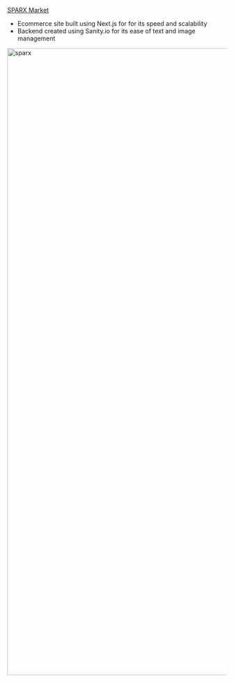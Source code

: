[SPARX Market](https://sparx-6gnlfgjdw-rdixoncodes.vercel.app/)

- Ecommerce site built using Next.js for for its speed and scalability
- Backend created using Sanity.io for its ease of text and image management 

<img width="1437" alt="sparx" src="https://github.com/RDixonCodes/ecommerce/assets/73620531/ff13859b-7fd3-44a8-9105-48b6e4c5c489">

